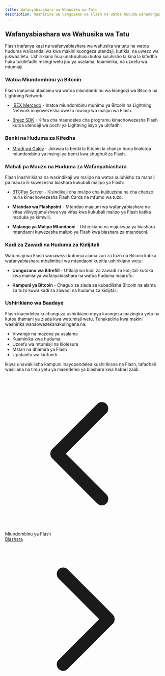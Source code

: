 ```yaml
---
title: Wafanyabiashara wa Wahusika wa Tatu
description: Washirika wa uongozano wa Flash na watoa huduma wanaoongeza mazingira
---
```


## Wafanyabiashara wa Wahusika wa Tatu

Flash inafanya kazi na wafanyabiashara wa wahusika wa tatu na watoa huduma walioandaliwa kwa makini kuongeza utendaji, kufikia, na uwezo wa jukwaa letu. Ushirikiano huu unaturuhusu kutoa suluhisho la kina la kifedha huku tukihifadhi msingi wetu juu ya usalama, kuaminika, na uzoefu wa mtumiaji.

### Watoa Miundombinu ya Bitcoin

Flash inatumia utaalamu wa watoa miundombinu wa kiongozi wa Bitcoin na Lightning Network:

- [IBEX Mercado](ibex-mercado) - Inatoa miundombinu muhimu ya Bitcoin na Lightning Network inayowezesha uwezo mwingi wa malipo wa Flash.

- [Breez SDK](breez-sdk) - Kifaa cha maendeleo cha programu kinachowezesha Flash kutoa utendaji wa pochi ya Lightning isiyo ya uhifadhi.

### Benki na Huduma za Kifedha

- [Mradi wa Galoy](galoy-project) - Jukwaa la benki la Bitcoin la chanzo huria linalotoa miundombinu ya msingi ya benki kwa shughuli za Flash.

### Mahali pa Mauzo na Huduma za Wafanyabiashara

Flash inashirikiana na wasindikaji wa malipo na watoa suluhisho za mahali pa mauzo ili kuwezesha biashara kukubali malipo ya Flash:

- [BTCPay Server](btcpay-server) - Kisindikaji cha malipo cha kujituzisha na cha chanzo huria kinachowezesha Flash Cards na mfumo wa tuzo.

- **Mtandao wa Flashpoint** - Mtandao maalum wa wafanyabiashara na vifaa vilivyojumuishwa vya vifaa kwa kukubali malipo ya Flash katika maduka ya kimwili.

- **Malango ya Malipo Mtandaoni** - Ushirikiano na majukwaa ya biashara mtandaoni kuwezesha malipo ya Flash kwa biashara za mtandaoni.

### Kadi za Zawadi na Huduma za Kidijitali

Watumiaji wa Flash wanaweza kutumia alama zao za tuzo na Bitcoin katika wafanyabiashara mbalimbali wa mtandaoni kupitia ushirikiano wetu:

- **Uongozano wa Bitrefill** - Ufikiaji wa kadi za zawadi za kidijitali kutoka kwa mamia ya wafanyabiashara na watoa huduma maarufu.

- **Kampuni ya Bitcoin** - Chaguo za ziada za kubadilisha Bitcoin na alama za tuzo kuwa kadi za zawadi na huduma za kidijitali.

### Ushirikiano wa Baadaye

Flash inaendelea kuchunguza ushirikiano mpya kuongeza mazingira yetu na kutoa thamani ya ziada kwa watumiaji wetu. Tunakadiria kwa makini washirika wanaowezekanakulingana na:

- Viwango na mazoea ya usalama
- Kuaminika kwa huduma
- Uzoefu wa mtumiaji na kiolesura
- Mstari na dhamira ya Flash
- Upatanifu wa kiufundi

Ikiwa unawakilisha kampuni inayopendelea kushirikiana na Flash, tafadhali wasiliana na timu yetu ya maendeleo ya biashara kwa habari zaidi.

<!-- Viungo vya urambazaji -->
<div class="flex justify-between items-center mt-8 pt-4 border-t border-zinc-200 dark:border-zinc-700">
  <div class="w-1/3 text-left">
    <a href="flash-infrastructure" class="inline-flex items-center bg-purple-600 hover:bg-purple-700 text-white rounded-md transition-colors px-4 py-2 text-sm font-medium shadow-sm hover:shadow-md">
      <svg xmlns="http://www.w3.org/2000/svg" class="h-4 w-4 mr-2" fill="none" viewBox="0 0 24 24" stroke="currentColor">
        <path stroke-linecap="round" stroke-linejoin="round" stroke-width="2" d="M15 19l-7-7 7-7" />
      </svg>
      Miundombinu ya Flash
    </a>
  </div>
  <div class="w-1/3 text-center">
    <!-- Optional center content -->
  </div>
  <div class="w-1/3 text-right">
    <a href="business" class="inline-flex items-center bg-purple-600 hover:bg-purple-700 text-white rounded-md transition-colors px-4 py-2 text-sm font-medium shadow-sm hover:shadow-md">
      Biashara
      <svg xmlns="http://www.w3.org/2000/svg" class="h-4 w-4 ml-2" fill="none" viewBox="0 0 24 24" stroke="currentColor">
        <path stroke-linecap="round" stroke-linejoin="round" stroke-width="2" d="M9 5l7 7-7 7" />
      </svg>
    </a>
  </div>
</div>